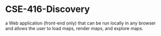 # CSE-416-Discovery
a Web application (front-end only) that can be run locally in any browser and allows the user to load maps, render maps, and explore maps. 
